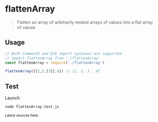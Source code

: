 # flattenArray

> Flatten an array of arbitrarily nested arrays of values into a flat array of values

## Usage

```javascript
// Both CommonJS and ES6 import syntaxes are supported
// import flattenArray from './flattenArray'
const flattenArray = require('./flattenArray')

flattenArray([[1,2,[3]],4]) // [1, 2, 3 , 4]
```

## Test

Launch

```bash
node flattenArray.test.js
```


<sub>Latest sources here: </sub>
